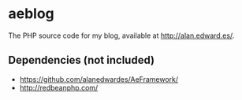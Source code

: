 aeblog
======

The PHP source code for my blog, available at http://alan.edward.es/.

Dependencies (not included)
---------------------------
* https://github.com/alanedwardes/AeFramework/
* http://redbeanphp.com/

